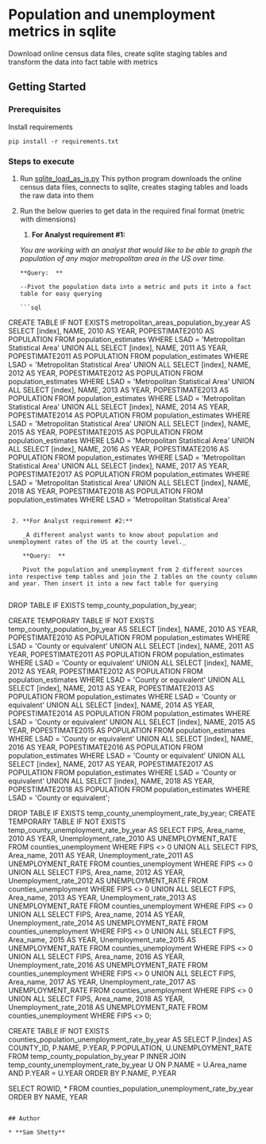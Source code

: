 # Population and unemployment metrics in sqlite 

Download online census data files, create sqlite staging tables and transform the data into fact table with metrics 

## Getting Started

### Prerequisites

Install requirements

```
pip install -r requirements.txt
```

### Steps to execute

1. Run [sqlite_load_as_is.py](https://github.com/samshetty/sqlite/blob/master/sqlite_load_as_is.py)
   This python program downloads the online census data files, connects to sqlite, creates staging tables and loads the raw data into them

2. Run the below queries to get data in the required final format (metric with dimensions) 
    1. **For Analyst requirement #1:**

      _You are working with an analyst that would like to be able to graph the population of any major metropolitan area in the US over time._
      
       **Query:  **
       
       --Pivot the population data into a metric and puts it into a fact table for easy querying
       
       ```sql
  CREATE TABLE IF NOT EXISTS metropolitan_areas_population_by_year AS
  SELECT   [index], NAME, 2010 AS YEAR, POPESTIMATE2010 AS POPULATION
  FROM     population_estimates
  WHERE    LSAD = 'Metropolitan Statistical Area'
  UNION ALL
  SELECT   [index], NAME, 2011 AS YEAR, POPESTIMATE2011 AS POPULATION
  FROM     population_estimates
  WHERE    LSAD = 'Metropolitan Statistical Area'
  UNION ALL
  SELECT   [index], NAME, 2012 AS YEAR, POPESTIMATE2012 AS POPULATION
  FROM     population_estimates
  WHERE    LSAD = 'Metropolitan Statistical Area'
  UNION ALL
  SELECT   [index], NAME, 2013 AS YEAR, POPESTIMATE2013 AS POPULATION
  FROM     population_estimates
  WHERE    LSAD = 'Metropolitan Statistical Area'
  UNION ALL
  SELECT   [index], NAME, 2014 AS YEAR, POPESTIMATE2014 AS POPULATION
  FROM     population_estimates
  WHERE    LSAD = 'Metropolitan Statistical Area'
  UNION ALL
  SELECT   [index], NAME, 2015 AS YEAR, POPESTIMATE2015 AS POPULATION
  FROM     population_estimates
  WHERE    LSAD = 'Metropolitan Statistical Area'
  UNION ALL
  SELECT   [index], NAME, 2016 AS YEAR, POPESTIMATE2016 AS POPULATION
  FROM     population_estimates
  WHERE    LSAD = 'Metropolitan Statistical Area'
  UNION ALL
  SELECT   [index], NAME, 2017 AS YEAR, POPESTIMATE2017 AS POPULATION
  FROM     population_estimates
  WHERE    LSAD = 'Metropolitan Statistical Area'
  UNION ALL
  SELECT   [index], NAME, 2018 AS YEAR, POPESTIMATE2018 AS POPULATION
  FROM     population_estimates
  WHERE    LSAD = 'Metropolitan Statistical Area'

   ```
    
    2. **For Analyst requirement #2:** 
    
       _A different analyst wants to know about population and unemployment rates of the US at the county level._
       
       **Query:  **
       
       Pivot the population and unemployment from 2 different sources into respective temp tables and join the 2 tables on the county column and year. Then insert it into a new fact table for querying
       
   ```

DROP TABLE IF EXISTS temp_county_population_by_year;

CREATE TEMPORARY TABLE IF NOT EXISTS temp_county_population_by_year AS
SELECT   [index], NAME, 2010 AS YEAR, POPESTIMATE2010 AS POPULATION
FROM     population_estimates
WHERE    LSAD = 'County or equivalent'
UNION ALL
SELECT   [index], NAME, 2011 AS YEAR, POPESTIMATE2011 AS POPULATION
FROM     population_estimates
WHERE    LSAD = 'County or equivalent'
UNION ALL
SELECT   [index], NAME, 2012 AS YEAR, POPESTIMATE2012 AS POPULATION
FROM     population_estimates
WHERE    LSAD = 'County or equivalent'
UNION ALL
SELECT   [index], NAME, 2013 AS YEAR, POPESTIMATE2013 AS POPULATION
FROM     population_estimates
WHERE    LSAD = 'County or equivalent'
UNION ALL
SELECT   [index], NAME, 2014 AS YEAR, POPESTIMATE2014 AS POPULATION
FROM     population_estimates
WHERE    LSAD = 'County or equivalent'
UNION ALL
SELECT   [index], NAME, 2015 AS YEAR, POPESTIMATE2015 AS POPULATION
FROM     population_estimates
WHERE    LSAD = 'County or equivalent'
UNION ALL
SELECT   [index], NAME, 2016 AS YEAR, POPESTIMATE2016 AS POPULATION
FROM     population_estimates
WHERE    LSAD = 'County or equivalent'
UNION ALL
SELECT   [index], NAME, 2017 AS YEAR, POPESTIMATE2017 AS POPULATION
FROM     population_estimates
WHERE    LSAD = 'County or equivalent'
UNION ALL
SELECT   [index], NAME, 2018 AS YEAR, POPESTIMATE2018 AS POPULATION
FROM     population_estimates
WHERE    LSAD = 'County or equivalent';

DROP TABLE IF EXISTS temp_county_unemployment_rate_by_year;
CREATE TEMPORARY TABLE IF NOT EXISTS temp_county_unemployment_rate_by_year AS
SELECT   FIPS, Area_name, 2010 AS YEAR, Unemployment_rate_2010 AS UNEMPLOYMENT_RATE
FROM     counties_unemployment
WHERE    FIPS <> 0
UNION ALL
SELECT   FIPS, Area_name, 2011 AS YEAR, Unemployment_rate_2011 AS UNEMPLOYMENT_RATE
FROM     counties_unemployment
WHERE    FIPS <> 0
UNION ALL
SELECT   FIPS, Area_name, 2012 AS YEAR, Unemployment_rate_2012 AS UNEMPLOYMENT_RATE
FROM     counties_unemployment
WHERE    FIPS <> 0
UNION ALL
SELECT   FIPS, Area_name, 2013 AS YEAR, Unemployment_rate_2013 AS UNEMPLOYMENT_RATE
FROM     counties_unemployment
WHERE    FIPS <> 0
UNION ALL
SELECT   FIPS, Area_name, 2014 AS YEAR, Unemployment_rate_2014 AS UNEMPLOYMENT_RATE
FROM     counties_unemployment
WHERE    FIPS <> 0
UNION ALL
SELECT   FIPS, Area_name, 2015 AS YEAR, Unemployment_rate_2015 AS UNEMPLOYMENT_RATE
FROM     counties_unemployment
WHERE    FIPS <> 0
UNION ALL
SELECT   FIPS, Area_name, 2016 AS YEAR, Unemployment_rate_2016 AS UNEMPLOYMENT_RATE
FROM     counties_unemployment
WHERE    FIPS <> 0
UNION ALL
SELECT   FIPS, Area_name, 2017 AS YEAR, Unemployment_rate_2017 AS UNEMPLOYMENT_RATE
FROM     counties_unemployment
WHERE    FIPS <> 0
UNION ALL
SELECT   FIPS, Area_name, 2018 AS YEAR, Unemployment_rate_2018 AS UNEMPLOYMENT_RATE
FROM     counties_unemployment
WHERE    FIPS <> 0;

CREATE TABLE IF NOT EXISTS counties_population_unemployment_rate_by_year AS
SELECT     P.[index] AS COUNTY_ID, P.NAME, P.YEAR, P.POPULATION, U.UNEMPLOYMENT_RATE
FROM     temp_county_population_by_year P INNER JOIN
        temp_county_unemployment_rate_by_year U ON P.NAME = U.Area_name AND P.YEAR = U.YEAR
ORDER BY P.NAME, P.YEAR

SELECT     ROWID, *
FROM     counties_population_unemployment_rate_by_year
ORDER BY NAME, YEAR
```

## Author

* **Sam Shetty** 
